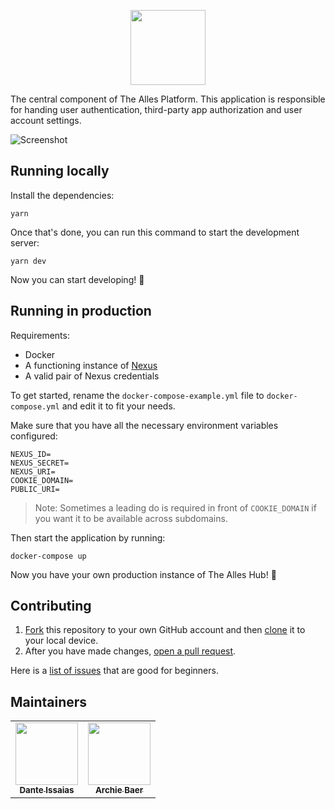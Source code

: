 <p align="center">
  <img src="https://i.imgur.com/SGWCbtl.png" height="120" />
</p>

The central component of The Alles Platform. This application is responsible for handing user authentication, third-party app authorization and user account settings.

![Screenshot](https://i.imgur.com/uata61x.png)

## Running locally

Install the dependencies:

```
yarn
```

Once that's done, you can run this command to start the development server:

```
yarn dev
```

Now you can start developing! 🎉

## Running in production

Requirements:

- Docker
- A functioning instance of [Nexus](https://github.com/alleshq/nexus)
- A valid pair of Nexus credentials

To get started, rename the `docker-compose-example.yml` file to `docker-compose.yml` and edit it to fit your needs.

Make sure that you have all the necessary environment variables configured:

```
NEXUS_ID=
NEXUS_SECRET=
NEXUS_URI=
COOKIE_DOMAIN=
PUBLIC_URI=
```

> Note: Sometimes a leading do is required in front of `COOKIE_DOMAIN` if you want it to be available across subdomains.

Then start the application by running:

```
docker-compose up
```

Now you have your own production instance of The Alles Hub! 🎉

## Contributing

1. [Fork](https://help.github.com/articles/fork-a-repo/) this repository to your own GitHub account and then [clone](https://help.github.com/articles/cloning-a-repository/) it to your local device.
2. After you have made changes, [open a pull request](https://docs.github.com/en/github/collaborating-with-issues-and-pull-requests/creating-a-pull-request).

Here is a [list of issues](https://github.com/alleshq/hub/issues?q=is%3Aissue+is%3Aopen+label%3A%22good+for+beginners%22) that are good for beginners.

## Maintainers

<table>
	<tr>
		<td align="center">
			<a href="https://github.com/danteissaias">
				<img
					src="https://avatars3.githubusercontent.com/u/13090065?s=460&v=4"
					width="100px;"
					alt=""
				/>
				<br />
				<sub> <b>Dante Issaias</b></sub></a
			>
		</td>
		<td align="center">
			<a href="https://github.com/archiebaer"
				><img
					src="https://avatars2.githubusercontent.com/u/42045366?s=460&u=19e4ba3c1703180c41a874131a55b505f9fb059f&v=4"
					width="100px;"
					alt=""
				/><br /><sub><b>Archie Baer</b></sub></a
			>
		</td>
	</tr>
</table>
